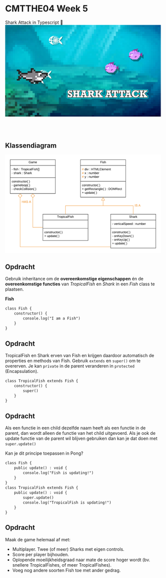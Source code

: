 # CMTTHE04 Week 5 

Shark Attack in Typescript 🦈
![sharkattack](./docs/images/sharkattack.png)

<br>
<br>

## Klassendiagram
![Klassendiagram](./docs/images/classdiagram.png)

## Opdracht

Gebruik inheritance om de **overeenkomstige eigenschappen** én de **overeenkomstige functies** van *TropicalFish* en *Shark* in een *Fish* class te plaatsen. 

**Fish**
```
class Fish {
    constructor() {
        console.log("I am a Fish")
    }
}
```

## Opdracht

TropicalFish en Shark erven van Fish en krijgen daardoor automatisch de properties en methods van Fish. Gebruik `extends` en `super()` om te overerven. Je kan `private` in de parent veranderen in `protected` (Encapsulation).

```
class TropicalFish extends Fish {
    constructor() {
        super()
    }
}
```
## Opdracht

Als een functie in een child dezelfde naam heeft als een functie in de parent, dan wordt alleen de functie van het child uitgevoerd. Als je ook de update functie van de parent wil blijven gebruiken dan kan je dat doen met `super.update()`

Kan je dit principe toepassen in Pong?

```
class Fish {
    public update() : void {
        console.log("Fish is updating!")
    }
}
class TropicalFish extends Fish {
    public update() : void {
        super.update()
        console.log("TropicalFish is updating!")
    }
}
```

## Opdracht

Maak de game helemaal af met:

- Multiplayer. Twee (of meer) Sharks met eigen controls.
- Score per player bijhouden.
- Oplopende moeilijkheidsgraad naar mate de score hoger wordt (bv. snellere TropicalFishes, of meer TropicalFishes).
- Voeg nog andere soorten Fish toe met ander gedrag.
